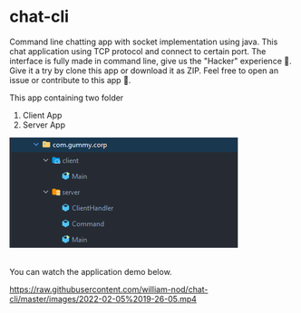 # chat-cli
Command line chatting app with socket implementation using java. 
This chat application using TCP protocol and connect to certain port.
The interface is fully made in command line, give us the "Hacker"
experience 🙂. Give it a try by clone this app or download it as ZIP.
Feel free to open an issue or contribute to this app 👋.

This app containing two folder 
1. Client App
2. Server App

![images](images/Screenshot_1.png)

<br>
You can watch the application demo below.
<br>

https://raw.githubusercontent.com/william-nod/chat-cli/master/images/2022-02-05%2019-26-05.mp4


